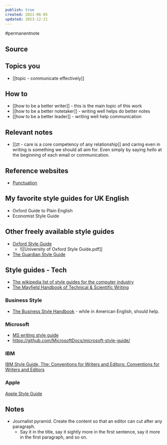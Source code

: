```yaml
---
publish: true
created: 2021-06-05
updated: 2023-12-21
---
```


#permanentnote 

## Source

## Topics you
- [[topic - communicate effectively]]

## How to
- [[how to be a better writer]] - this is the main topic of this work
- [[how to be a better notetaker]] - writing well helps do better notes
- [[how to be a better leader]] - writing well help communication 

## Relevant notes
- [[zt - care is a core competency of any relationship]] and caring even in writing is something we should all aim for. Even simply by saying _hello_ at the beginning of each email or communication.

## Reference websites
- [Punctuation](https://www.thepunctuationguide.com/index.html)

## My favorite style guides for UK English
- Oxford Guide to Plain English
- Economist Style Guide

## Other freely available style guides
- [Oxford Style Guide](https://www.ox.ac.uk/sites/files/oxford/media_wysiwyg/University%20of%20Oxford%20Style%20Guide.pdf)
	- ![[University of Oxford Style Guide.pdf]]
- [The Guardian Style Guide](https://www.theguardian.com/guardian-observer-style-guide-a)

## Style guides - Tech
 - [The wikipedia list of style guides for the computer industry](https://en.wikipedia.org/wiki/List_of_style_guides#For_the_computer_industry_(software_and_hardware)_2)
 - [The Mayfield Handbook of Technical & Scientific Writing](https://web.mit.edu/course/21/21.guide/toc.htm)
 
 ### Business Style
- [The Business Style Handbook](https://en.wikipedia.org/wiki/The_Business_Style_Handbook) - while in American English, should help. 
 
### Microsoft
- [MS writing style guide](https://docs.microsoft.com/en-us/style-guide/welcome/)
- https://github.com/MicrosoftDocs/microsoft-style-guide/

### IBM
[IBM Style Guide, The: Conventions for Writers and Editors: Conventions for Writers and Editors](https://www.amazon.co.uk/IBM-Style-Guide-Conventions-Writers/dp/0132101300/ref=tmm_pap_swatch_0?_encoding=UTF8&qid=&sr=)

### Apple 
[Apple Style Guide](https://help.apple.com/applestyleguide/)

## Notes
- Journalist pyramid. Create the content so that an editor can cut after any paragraph. 
	- Say it in the title, say it sightly more in the first sentence, say it more in the first paragraph, and so on.